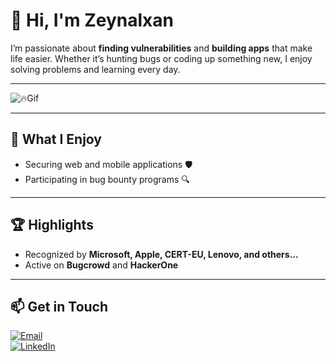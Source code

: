 # 👋 Hi, I'm Zeynalxan

I’m passionate about **finding vulnerabilities** and **building apps** that make life easier. Whether it’s hunting bugs or coding up something new, I enjoy solving problems and learning every day.  

---
![🔥Gif](https://gist.githubusercontent.com/aklerza/d535561cacaa2e766125e5fbb0c0ea8e/raw/26aff9d15d0bca9be247301152f6b08363e7b46b/%25F0%259F%2594%25A5.gif)  

---

## 🔧 What I Enjoy  
- Securing web and mobile applications 🛡️  
- Participating in bug bounty programs 🔍  

---

## 🏆 Highlights  
- Recognized by **Microsoft, Apple, CERT-EU, Lenovo, and others...**  
- Active on **Bugcrowd** and **HackerOne**  

---

## 📫 Get in Touch  
[![Email](https://img.shields.io/badge/Email-red?logo=gmail)](mailto:zeynalxanquliyev@proton.me)  
[![LinkedIn](https://img.shields.io/badge/LinkedIn-blue?logo=linkedin)]( https://www.linkedin.com/in/zeynalxanquliyev )  
